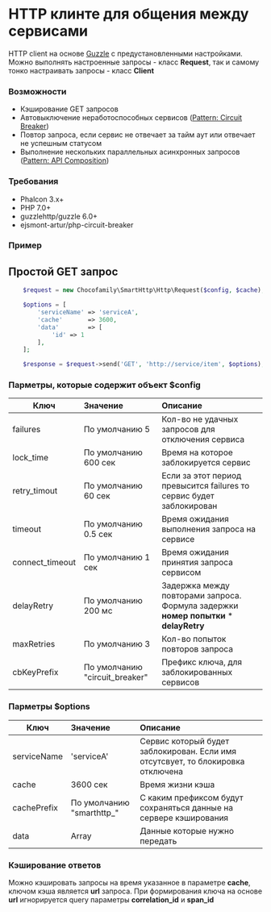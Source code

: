 # HTTP клинте для общения между сервисами
HTTP client на основе [Guzzle](https://github.com/guzzle/guzzle) с предустановленными настройками. Можно выполнять 
настроенные запросы - класс **Request**, так и самому тонко настраивать запросы - класс **Client**

### Возможности
- Кэширование GET запросов
- Автовыключение неработоспособных сервисов ([Pattern: Circuit Breaker](https://microservices.io/patterns/reliability/circuit-breaker.html))
- Повтор запроса, если сервис не отвечает за тайм аут или отвечает не успешным статусом
- Выполнение нескольких параллельных асинхронных запросов ([Pattern: API Composition](https://microservices.io/patterns/data/api-composition.html))

### Требования
- Phalcon 3.x+
- PHP 7.0+
- guzzlehttp/guzzle 6.0+
- ejsmont-artur/php-circuit-breaker


### Пример

## Простой GET запрос
```php
    $request = new Chocofamily\SmartHttp\Http\Request($config, $cache);

    $options = [
        'serviceName' => 'serviceA',
        'cache'       => 3600,
        'data'        => [
            'id' => 1
        ],
    ];

    $response = $request->send('GET', 'http://service/item', $options);
```

### Парметры, которые содержит объект $config

| Ключ              | Значение              | Описание  |
| ----------------- |:----------------------| :---------|
| failures        | По умолчанию 5        | Кол-во не удачных запросов для отключения сервиса |
| lock_time       | По умолчанию 600 cек  | Время на которое заблокируется сервис |
| retry_timout    | По умолчанию 60 cек   | Если за этот период превысится failures то сервис будет заблокирован |
| timeout         | По умолчанию 0.5 сек  | Время ожидания выполнения запроса на сервисе |
| connect_timeout | По умолчанию 1 сек    | Время ожидания принятия запроса сервисом |
| delayRetry      | По умолчанию 200 мс   | Задержка между повторами запроса. Формула задержки **номер попытки** * **delayRetry** |
| maxRetries      | По умолчанию 3        | Кол-во попыток повторов запроса |
| cbKeyPrefix     | По умолчанию "circuit_breaker" | Префикс ключа, для заблокированных сервисов |

### Парметры $options
| Ключ            | Значение              | Описание  |
| --------------- |:----------------------| :---------|
| serviceName     | 'serviceA'                  | Сервис который будет заблокирован. Если имя отсутсвует, то блокировка отключена |
| cache           | 3600 сек                    | Время жизни кэша |
| cachePrefix     | По умолчанию "smarthttp_"   | С каким префиксом будут сохраняться данные на сервере кэширования |
| data            | Array                       | Данные которые нужно передать |

### Кэширование ответов
Можно кэшировать запросы на время указанное в параметре **cache**, ключом кэша является **url** запроса. При формирования 
ключа на основе **url** игнорируется query параметры **correlation_id** и **span_id**
